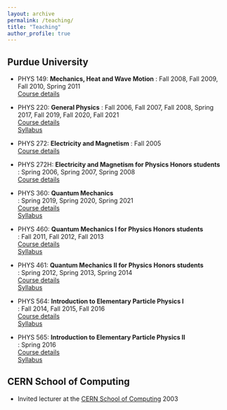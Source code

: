 ```yaml
---
layout: archive
permalink: /teaching/
title: "Teaching"
author_profile: true
---
```



## Purdue University

- PHYS 149: **Mechanics, Heat and Wave Motion**
: Fall 2008, Fall 2009, Fall 2010, Spring 2011  
  [Course details](http://physics.purdue.edu/academic-programs/courses/course_catalog_details.php?c=phys149)

- PHYS 220: **General Physics**
: Fall 2006, Fall 2007, Fall 2008, Spring 2017, Fall 2019, Fall 2020, Fall 2021  
  [Course details](http://physics.purdue.edu/academic-programs/courses/course_detail.php?c=phys220)  
  [Syllabus](/files/Syllabus_220.pdf)  

- PHYS 272: **Electricity and Magnetism**
: Fall 2005  
  [Course details](http://physics.purdue.edu/academic-programs/courses/course_detail.php?c=phys272)  

- PHYS 272H: **Electricity and Magnetism for Physics Honors students**  
: Spring 2006, Spring 2007, Spring 2008  
  [Course details](http://physics.purdue.edu/academic-programs/courses/course_catalog_details.php?c=phys272h)  

- PHYS 360: **Quantum Mechanics**  
: Spring 2019, Spring 2020, Spring 2021  
  [Course details](http://physics.purdue.edu/academic-programs/courses/course_catalog_details.php?c=phys360)  
  [Syllabus](/files/Syllabus_360.pdf)

- PHYS 460: **Quantum Mechanics I for Physics Honors students**  
: Fall 2011, Fall 2012, Fall 2013  
  [Course details](http://physics.purdue.edu/academic-programs/courses/course_detail.php?c=phys460)  
  [Syllabus](/files/Syllabus_460.pdf)  

- PHYS 461: **Quantum Mechanics II for Physics Honors students**  
: Spring 2012, Spring 2013, Spring 2014  
  [Course details](http://physics.purdue.edu/academic-programs/courses/course_catalog_details.php?c=phys461)  
  [Syllabus](/files/Syllabus_461.pdf)  

- PHYS 564: **Introduction to Elementary Particle Physics I**  
: Fall 2014, Fall 2015, Fall 2016  
  [Course details](http://physics.purdue.edu/academic-programs/courses/course_detail.php?c=phys564)  
  [Syllabus](/files/Syllabus_564.pdf)  

- PHYS 565: **Introduction to Elementary Particle Physics II**  
: Spring 2016  
  [Course details](http://physics.purdue.edu/academic-programs/courses/course_catalog_details.php?c=phys565)  
  [Syllabus](/files/Syllabus_565.pdf)  


## CERN School of Computing
- Invited lecturer at the [CERN School of Computing](https://csc.web.cern.ch) 2003
